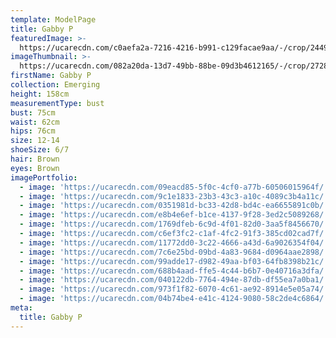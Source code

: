 ```yaml
---
template: ModelPage
title: Gabby P
featuredImage: >-
  https://ucarecdn.com/c0aefa2a-7216-4216-b991-c129facae9aa/-/crop/2449x1062/0,0/-/preview/
imageThumbnail: >-
  https://ucarecdn.com/082a20da-13d7-49bb-88be-09d3b4612165/-/crop/2728x3648/1208,0/-/preview/
firstName: Gabby P
collection: Emerging
height: 158cm
measurementType: bust
bust: 75cm
waist: 62cm
hips: 76cm
size: 12-14
shoeSize: 6/7
hair: Brown
eyes: Brown
imagePortfolio:
  - image: 'https://ucarecdn.com/09eacd85-5f0c-4cf0-a77b-60506015964f/'
  - image: 'https://ucarecdn.com/9c1e1833-23b3-43c3-a10c-4089c3b4a11c/'
  - image: 'https://ucarecdn.com/0351981d-bc33-42d8-bd4c-ea6655891c0b/'
  - image: 'https://ucarecdn.com/e8b4e6ef-b1ce-4137-9f28-3ed2c5089268/'
  - image: 'https://ucarecdn.com/1769dfeb-6c9d-4f01-82d0-3aa5f8456670/'
  - image: 'https://ucarecdn.com/c6ef3fc2-c1af-4fc2-91f3-385cd02cad7f/'
  - image: 'https://ucarecdn.com/11772dd0-3c22-4666-a43d-6a9026354f04/'
  - image: 'https://ucarecdn.com/7c6e25bd-09bd-4a83-9684-d0964aae2898/'
  - image: 'https://ucarecdn.com/99adde17-d982-49aa-bf03-64fb8398b21c/'
  - image: 'https://ucarecdn.com/688b4aad-ffe5-4c44-b6b7-0e40716a3dfa/'
  - image: 'https://ucarecdn.com/040122db-7764-494e-87db-df55ea7a0ba1/'
  - image: 'https://ucarecdn.com/973f1f82-6070-4c61-ae92-8914e5e05a74/'
  - image: 'https://ucarecdn.com/04b74be4-e41c-4124-9080-58c2de4c6864/'
meta:
  title: Gabby P
---
```


